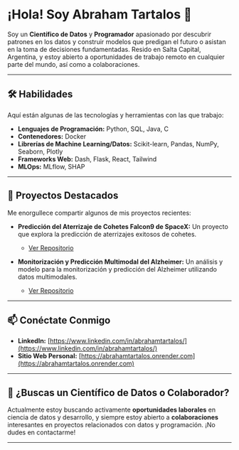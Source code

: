 # ¡Hola! Soy Abraham Tartalos 👋

Soy un **Científico de Datos** y **Programador** apasionado por descubrir patrones en los datos y construir modelos que predigan el futuro o asistan en la toma de decisiones fundamentadas. Resido en Salta Capital, Argentina, y estoy abierto a oportunidades de trabajo remoto en cualquier parte del mundo, así como a colaboraciones.

---

## 🛠️ Habilidades

Aquí están algunas de las tecnologías y herramientas con las que trabajo:

* **Lenguajes de Programación:** Python, SQL, Java, C
* **Contenedores:** Docker
* **Librerías de Machine Learning/Datos:** Scikit-learn, Pandas, NumPy, Seaborn, Plotly
* **Frameworks Web:** Dash, Flask, React, Tailwind
* **MLOps:** MLflow, SHAP

---

## 🚀 Proyectos Destacados

Me enorgullece compartir algunos de mis proyectos recientes:

* **Predicción del Aterrizaje de Cohetes Falcon9 de SpaceX:** Un proyecto que explora la predicción de aterrizajes exitosos de cohetes.
    * [Ver Repositorio](https://github.com/AbrahamTartalos/prediccion-aterrizaje-falcon9-spacex)

* **Monitorización y Predicción Multimodal del Alzheimer:** Un análisis y modelo para la monitorización y predicción del Alzheimer utilizando datos multimodales.
    * [Ver Repositorio](https://github.com/AbrahamTartalos/alzheimer-multimodal-monitoring)

---

## 📫 Conéctate Conmigo

* **LinkedIn:** [https://www.linkedin.com/in/abrahamtartalos/](https://www.linkedin.com/in/abrahamtartalos/)
* **Sitio Web Personal:** [https://abrahamtartalos.onrender.com](https://abrahamtartalos.onrender.com)

---

## 💼 ¿Buscas un Científico de Datos o Colaborador?

Actualmente estoy buscando activamente **oportunidades laborales** en ciencia de datos y desarrollo, y siempre estoy abierto a **colaboraciones** interesantes en proyectos relacionados con datos y programación. ¡No dudes en contactarme!

---


<!--
**AbrahamTartalos/AbrahamTartalos** is a ✨ _special_ ✨ repository because its `README.md` (this file) appears on your GitHub profile.

Here are some ideas to get you started:

- 🔭 I’m currently working on ...
- 🌱 I’m currently learning ...
- 👯 I’m looking to collaborate on ...
- 🤔 I’m looking for help with ...
- 💬 Ask me about ...
- 📫 How to reach me: ...
- 😄 Pronouns: ...
- ⚡ Fun fact: ...
-->
